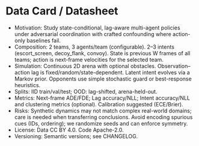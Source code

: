 # Data Card / Datasheet

- Motivation: Study state-conditional, lag-aware multi-agent policies under adversarial coordination with crafted confounding where action-only baselines fail.
- Composition: 2 teams, 3 agents/team (configurable). 2–3 intents (escort_screen, decoy_flank, convoy). State is previous W frames of all teams; action is next-frame velocities for the selected team.
- Simulation: Continuous 2D arena with optional obstacles. Observation–action lag is fixed/random/state-dependent. Latent intent evolves via a Markov prior. Opponents use simple stochastic guard or best-response heuristics.
- Splits: IID train/val/test; OOD: lag-shifted, arena-held-out.
- Metrics: Next-frame ADE/FDE; Lag accuracy/NLL; Intent accuracy/NLL and clustering metrics (optional). Calibration suggested (ECE/Brier).
- Risks: Synthetic dynamics may not match complex real-world domains; care is needed when transferring conclusions. Avoid encoding spurious cues (IDs, ordering); we randomize seeds and can enforce symmetry.
- License: Data CC BY 4.0. Code Apache-2.0.
- Versioning: Semantic versions; see CHANGELOG.

